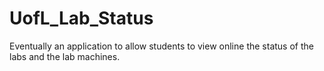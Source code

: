 # UofL_Lab_Status
Eventually an application to allow students to view online the status of the labs and the lab machines.
